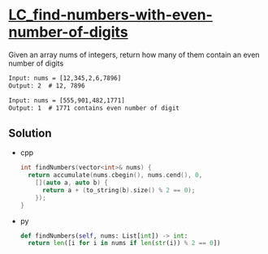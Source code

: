 # [LC_find-numbers-with-even-number-of-digits](https://leetcode.com/problems/find-numbers-with-even-number-of-digits)

Given an array nums of integers, return how many of them contain an even number of digits


```txt
Input: nums = [12,345,2,6,7896]
Output: 2  # 12, 7896

Input: nums = [555,901,482,1771]
Output: 1  # 1771 contains even number of digit

```

## Solution

* cpp

  ```cpp
  int findNumbers(vector<int>& nums) {
    return accumulate(nums.cbegin(), nums.cend(), 0,
      [](auto a, auto b) {
        return a + (to_string(b).size() % 2 == 0);
      });
  }
  ```

* py

  ```py
  def findNumbers(self, nums: List[int]) -> int:
    return len([i for i in nums if len(str(i)) % 2 == 0])
  ```
